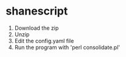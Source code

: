 # shanescript

1. Download the zip
2. Unzip
3. Edit the config.yaml file
4. Run the program with 'perl consolidate.pl'
